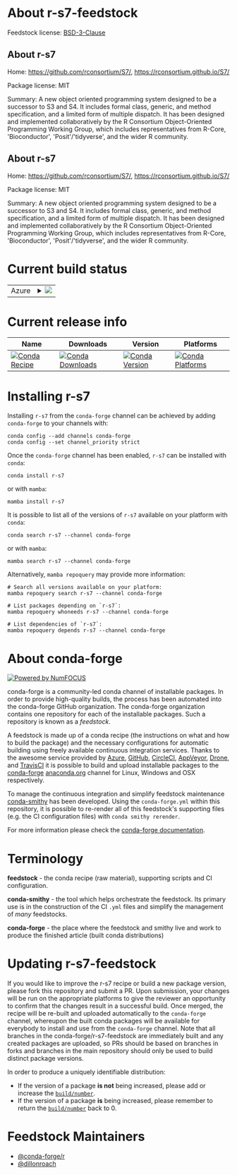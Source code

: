 About r-s7-feedstock
====================

Feedstock license: [BSD-3-Clause](https://github.com/conda-forge/r-s7-feedstock/blob/main/LICENSE.txt)


About r-s7
----------

Home: https://github.com/rconsortium/S7/, https://rconsortium.github.io/S7/

Package license: MIT

Summary: A new object oriented programming system designed to be a successor to S3 and S4. It includes formal class, generic, and method specification, and a limited form of multiple dispatch. It has been designed and implemented collaboratively by the R Consortium Object-Oriented Programming Working Group, which includes representatives from R-Core, 'Bioconductor', 'Posit'/'tidyverse', and the wider R community.

About r-s7
----------

Home: https://github.com/rconsortium/S7/, https://rconsortium.github.io/S7/

Package license: MIT

Summary: A new object oriented programming system designed to be a successor to S3 and S4. It includes formal class, generic, and method specification, and a limited form of multiple dispatch. It has been designed and implemented collaboratively by the R Consortium Object-Oriented Programming Working Group, which includes representatives from R-Core, 'Bioconductor', 'Posit'/'tidyverse', and the wider R community.

Current build status
====================


<table>
    
  <tr>
    <td>Azure</td>
    <td>
      <details>
        <summary>
          <a href="https://dev.azure.com/conda-forge/feedstock-builds/_build/latest?definitionId=23813&branchName=main">
            <img src="https://dev.azure.com/conda-forge/feedstock-builds/_apis/build/status/r-s7-feedstock?branchName=main">
          </a>
        </summary>
        <table>
          <thead><tr><th>Variant</th><th>Status</th></tr></thead>
          <tbody><tr>
              <td>linux_64_r_base4.3</td>
              <td>
                <a href="https://dev.azure.com/conda-forge/feedstock-builds/_build/latest?definitionId=23813&branchName=main">
                  <img src="https://dev.azure.com/conda-forge/feedstock-builds/_apis/build/status/r-s7-feedstock?branchName=main&jobName=linux&configuration=linux%20linux_64_r_base4.3" alt="variant">
                </a>
              </td>
            </tr><tr>
              <td>linux_64_r_base4.4</td>
              <td>
                <a href="https://dev.azure.com/conda-forge/feedstock-builds/_build/latest?definitionId=23813&branchName=main">
                  <img src="https://dev.azure.com/conda-forge/feedstock-builds/_apis/build/status/r-s7-feedstock?branchName=main&jobName=linux&configuration=linux%20linux_64_r_base4.4" alt="variant">
                </a>
              </td>
            </tr><tr>
              <td>linux_aarch64_r_base4.3</td>
              <td>
                <a href="https://dev.azure.com/conda-forge/feedstock-builds/_build/latest?definitionId=23813&branchName=main">
                  <img src="https://dev.azure.com/conda-forge/feedstock-builds/_apis/build/status/r-s7-feedstock?branchName=main&jobName=linux&configuration=linux%20linux_aarch64_r_base4.3" alt="variant">
                </a>
              </td>
            </tr><tr>
              <td>linux_aarch64_r_base4.4</td>
              <td>
                <a href="https://dev.azure.com/conda-forge/feedstock-builds/_build/latest?definitionId=23813&branchName=main">
                  <img src="https://dev.azure.com/conda-forge/feedstock-builds/_apis/build/status/r-s7-feedstock?branchName=main&jobName=linux&configuration=linux%20linux_aarch64_r_base4.4" alt="variant">
                </a>
              </td>
            </tr><tr>
              <td>linux_ppc64le_r_base4.3</td>
              <td>
                <a href="https://dev.azure.com/conda-forge/feedstock-builds/_build/latest?definitionId=23813&branchName=main">
                  <img src="https://dev.azure.com/conda-forge/feedstock-builds/_apis/build/status/r-s7-feedstock?branchName=main&jobName=linux&configuration=linux%20linux_ppc64le_r_base4.3" alt="variant">
                </a>
              </td>
            </tr><tr>
              <td>linux_ppc64le_r_base4.4</td>
              <td>
                <a href="https://dev.azure.com/conda-forge/feedstock-builds/_build/latest?definitionId=23813&branchName=main">
                  <img src="https://dev.azure.com/conda-forge/feedstock-builds/_apis/build/status/r-s7-feedstock?branchName=main&jobName=linux&configuration=linux%20linux_ppc64le_r_base4.4" alt="variant">
                </a>
              </td>
            </tr><tr>
              <td>osx_64_r_base4.3</td>
              <td>
                <a href="https://dev.azure.com/conda-forge/feedstock-builds/_build/latest?definitionId=23813&branchName=main">
                  <img src="https://dev.azure.com/conda-forge/feedstock-builds/_apis/build/status/r-s7-feedstock?branchName=main&jobName=osx&configuration=osx%20osx_64_r_base4.3" alt="variant">
                </a>
              </td>
            </tr><tr>
              <td>osx_64_r_base4.4</td>
              <td>
                <a href="https://dev.azure.com/conda-forge/feedstock-builds/_build/latest?definitionId=23813&branchName=main">
                  <img src="https://dev.azure.com/conda-forge/feedstock-builds/_apis/build/status/r-s7-feedstock?branchName=main&jobName=osx&configuration=osx%20osx_64_r_base4.4" alt="variant">
                </a>
              </td>
            </tr><tr>
              <td>win_64_r_base4.3</td>
              <td>
                <a href="https://dev.azure.com/conda-forge/feedstock-builds/_build/latest?definitionId=23813&branchName=main">
                  <img src="https://dev.azure.com/conda-forge/feedstock-builds/_apis/build/status/r-s7-feedstock?branchName=main&jobName=win&configuration=win%20win_64_r_base4.3" alt="variant">
                </a>
              </td>
            </tr><tr>
              <td>win_64_r_base4.4</td>
              <td>
                <a href="https://dev.azure.com/conda-forge/feedstock-builds/_build/latest?definitionId=23813&branchName=main">
                  <img src="https://dev.azure.com/conda-forge/feedstock-builds/_apis/build/status/r-s7-feedstock?branchName=main&jobName=win&configuration=win%20win_64_r_base4.4" alt="variant">
                </a>
              </td>
            </tr>
          </tbody>
        </table>
      </details>
    </td>
  </tr>
</table>

Current release info
====================

| Name | Downloads | Version | Platforms |
| --- | --- | --- | --- |
| [![Conda Recipe](https://img.shields.io/badge/recipe-r--s7-green.svg)](https://anaconda.org/conda-forge/r-s7) | [![Conda Downloads](https://img.shields.io/conda/dn/conda-forge/r-s7.svg)](https://anaconda.org/conda-forge/r-s7) | [![Conda Version](https://img.shields.io/conda/vn/conda-forge/r-s7.svg)](https://anaconda.org/conda-forge/r-s7) | [![Conda Platforms](https://img.shields.io/conda/pn/conda-forge/r-s7.svg)](https://anaconda.org/conda-forge/r-s7) |

Installing r-s7
===============

Installing `r-s7` from the `conda-forge` channel can be achieved by adding `conda-forge` to your channels with:

```
conda config --add channels conda-forge
conda config --set channel_priority strict
```

Once the `conda-forge` channel has been enabled, `r-s7` can be installed with `conda`:

```
conda install r-s7
```

or with `mamba`:

```
mamba install r-s7
```

It is possible to list all of the versions of `r-s7` available on your platform with `conda`:

```
conda search r-s7 --channel conda-forge
```

or with `mamba`:

```
mamba search r-s7 --channel conda-forge
```

Alternatively, `mamba repoquery` may provide more information:

```
# Search all versions available on your platform:
mamba repoquery search r-s7 --channel conda-forge

# List packages depending on `r-s7`:
mamba repoquery whoneeds r-s7 --channel conda-forge

# List dependencies of `r-s7`:
mamba repoquery depends r-s7 --channel conda-forge
```


About conda-forge
=================

[![Powered by
NumFOCUS](https://img.shields.io/badge/powered%20by-NumFOCUS-orange.svg?style=flat&colorA=E1523D&colorB=007D8A)](https://numfocus.org)

conda-forge is a community-led conda channel of installable packages.
In order to provide high-quality builds, the process has been automated into the
conda-forge GitHub organization. The conda-forge organization contains one repository
for each of the installable packages. Such a repository is known as a *feedstock*.

A feedstock is made up of a conda recipe (the instructions on what and how to build
the package) and the necessary configurations for automatic building using freely
available continuous integration services. Thanks to the awesome service provided by
[Azure](https://azure.microsoft.com/en-us/services/devops/), [GitHub](https://github.com/),
[CircleCI](https://circleci.com/), [AppVeyor](https://www.appveyor.com/),
[Drone](https://cloud.drone.io/welcome), and [TravisCI](https://travis-ci.com/)
it is possible to build and upload installable packages to the
[conda-forge](https://anaconda.org/conda-forge) [anaconda.org](https://anaconda.org/)
channel for Linux, Windows and OSX respectively.

To manage the continuous integration and simplify feedstock maintenance
[conda-smithy](https://github.com/conda-forge/conda-smithy) has been developed.
Using the ``conda-forge.yml`` within this repository, it is possible to re-render all of
this feedstock's supporting files (e.g. the CI configuration files) with ``conda smithy rerender``.

For more information please check the [conda-forge documentation](https://conda-forge.org/docs/).

Terminology
===========

**feedstock** - the conda recipe (raw material), supporting scripts and CI configuration.

**conda-smithy** - the tool which helps orchestrate the feedstock.
                   Its primary use is in the construction of the CI ``.yml`` files
                   and simplify the management of *many* feedstocks.

**conda-forge** - the place where the feedstock and smithy live and work to
                  produce the finished article (built conda distributions)


Updating r-s7-feedstock
=======================

If you would like to improve the r-s7 recipe or build a new
package version, please fork this repository and submit a PR. Upon submission,
your changes will be run on the appropriate platforms to give the reviewer an
opportunity to confirm that the changes result in a successful build. Once
merged, the recipe will be re-built and uploaded automatically to the
`conda-forge` channel, whereupon the built conda packages will be available for
everybody to install and use from the `conda-forge` channel.
Note that all branches in the conda-forge/r-s7-feedstock are
immediately built and any created packages are uploaded, so PRs should be based
on branches in forks and branches in the main repository should only be used to
build distinct package versions.

In order to produce a uniquely identifiable distribution:
 * If the version of a package **is not** being increased, please add or increase
   the [``build/number``](https://docs.conda.io/projects/conda-build/en/latest/resources/define-metadata.html#build-number-and-string).
 * If the version of a package **is** being increased, please remember to return
   the [``build/number``](https://docs.conda.io/projects/conda-build/en/latest/resources/define-metadata.html#build-number-and-string)
   back to 0.

Feedstock Maintainers
=====================

* [@conda-forge/r](https://github.com/orgs/conda-forge/teams/r/)
* [@dillonroach](https://github.com/dillonroach/)

